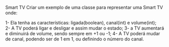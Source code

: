 Smart TV
Criar um exemplo de uma classe para representar uma Smart TV onde:

1- Ela tenha as características: ligada(boolean), canal(int) e volume(int);
<br>
2- A TV poderá ligar e desligar e assim mudar o estado;
3- a TV aumentará e diminuirá de volume, sendo sempre em +1 ou -1;
4- A TV poderá mudar de canal, podendo ser de 1 em 1, ou definindo o número do canal.